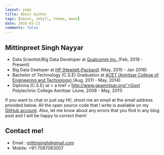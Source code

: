 ```yaml
---
layout: page 
title: About Author
tags: [about, Jekyll, theme, moon]
date: 2016-03-21
comments: false
---
```

    
<!-- <center><a href="http://taylantatli.github.io/Moon"><b>Moon</b></a> is a minimal, one column jekyll theme.</center> -->

## Mittinpreet Singh Nayyar
* Data Scientist/Big Data Developer at <a href='https://www.qualcomm.com/company/about'>Qualcomm Inc. </a>(Feb, 2018 - Present)
* Big Data Deeloper at <a href= 'https://www8.hp.com/in/en/hp-information/index.html'>HP (Hewlett-Packard)</a> (May, 2015 - Jan 2018)  
* Bachelor of Technology (C.S.E) Graduation at <a href='https://www.acetamritsar.ac.in/'> ACET (Amritsar College of Engineering and Technology) </a>(Aug, 2011 - May, 2014) 
* Diploma (C.S.E) at < a href ='http://www.gpamritsar.org/'>Govt Polytechnic College Amritsar </a> (June, 2008 - May, 2011)

If you want to chat or just say Hi!, shoot me an email at the email address provided below. All the open source code that I write is available on my <a href='https://github.com/Mittin-Singh'>GitHub account</a>. Also, let me know about any errors that you find in any blog post and I will be happy to correct them!

## Contact me!

* Email : mittinsingh@gmail.com
* Mobile: +91-7087083007
